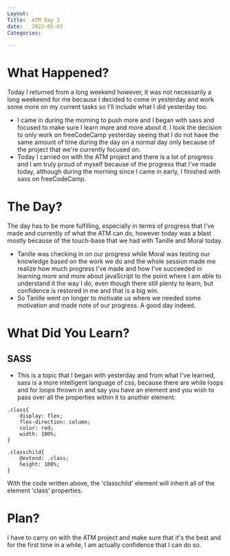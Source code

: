 ```yaml
---
Layout:
Title:  ATM Day 3
date:   2022-05-03
Categories:

---
```


# What Happened?
Today I returned from a long weekend however, it was not necessarily a long weekeend for me because I decided to come in yesterday and work some more on my current tasks so I'll include what I did yesterday too.
- I came in during the morning to push more and I began with sass and focused to make sure I learn more and more about it. I took the decision to only work on freeCodeCamp yesterday seeing that I do not have the same amount of time during the day on a normal day only because of the project that we're currently focused on.
- Today I carried on with the ATM project and there is a lot of progress and I am truly proud of myself because of the progress that I've made today, although during the morning since I came in early, I finished with sass on freeCodeCamp.

# The Day?
The day has to be more fulfilling, especially in terms of progress that I've made and currently of what the ATM can do, however today was a blast mostly because of the touch-base that we had with Tanille and Moral today.
- Tanille was checking in on our progress while Moral was testing our knowledge based on the work we do and the whole session made me realize how much progress I've made and how I've succeeded in learning more and more about javaScript to the point where I am able to understand it the way I do, even though there still plenty to learn, but confidence is restored in me and that is a big win. 
- So Tanille went on longer to motivate us where we needed some motivation and made note of our progress. A good day indeed.

# What Did You Learn?
## SASS
- This is a topic that I began with yesterday and from what I've learned, sass is a more intelligent language of css, because there are while loops and for loops thrown in and say you have an element and you wish to pass over all the properties within it to another element:

```
.class{
    display: flex;
    flex-direction: column;
    color: red;
    width: 100%;
}

.classchild{
    @extend: .class;
    height: 100%;
}
```

With the code written above, the 'classchild' element will inherit all of the element 'class' properties.

# Plan?
I have to carry on with the ATM project and make sure that it's the best and for the first time in a while, I am actually confidence that I can do so.
